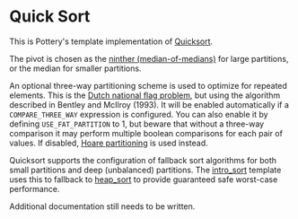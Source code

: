 # Quick Sort

This is Pottery's template implementation of [Quicksort](https://en.wikipedia.org/wiki/Quicksort).

The pivot is chosen as the [ninther (median-of-medians)](https://en.wikipedia.org/wiki/Quicksort#Choice_of_pivot) for large partitions, or the median for smaller partitions.

An optional three-way partitioning scheme is used to optimize for repeated elements. This is the [Dutch national flag problem](https://en.wikipedia.org/wiki/Dutch_national_flag_problem), but using the algorithm described in Bentley and McIlroy (1993). It will be enabled automatically if a `COMPARE_THREE_WAY` expression is configured. You can also enable it by defining `USE_FAT_PARTITION` to 1, but beware that without a three-way comparison it may perform multiple boolean comparisons for each pair of values. If disabled, [Hoare partitioning](https://en.wikipedia.org/wiki/Quicksort#Hoare_partition_scheme) is used instead.

Quicksort supports the configuration of fallback sort algorithms for both small partitions and deep (unbalanced) partitions. The [intro_sort](../intro_sort/) template uses this to fallback to [heap_sort](../heap_sort/) to provide guaranteed safe worst-case performance.

Additional documentation still needs to be written.
